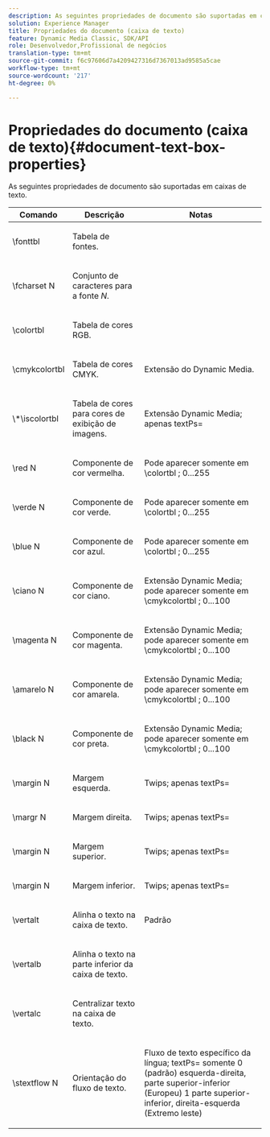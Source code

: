 ```yaml
---
description: As seguintes propriedades de documento são suportadas em caixas de texto.
solution: Experience Manager
title: Propriedades do documento (caixa de texto)
feature: Dynamic Media Classic, SDK/API
role: Desenvolvedor,Profissional de negócios
translation-type: tm+mt
source-git-commit: f6c97606d7a4209427316d7367013ad9585a5cae
workflow-type: tm+mt
source-wordcount: '217'
ht-degree: 0%

---
```



# Propriedades do documento (caixa de texto){#document-text-box-properties}

As seguintes propriedades de documento são suportadas em caixas de texto.

<table id="table_8E1DF8E6BD894D7A9ACFC839918E2315"> 
 <thead> 
  <tr> 
   <th class="entry"> <b>Comando</b> </th> 
   <th class="entry"> <b>Descrição</b> </th> 
   <th class="entry"> <b>Notas</b> </th> 
  </tr> 
 </thead>
 <tbody> 
  <tr> 
   <td> <span class="codeph"> \fonttbl  </span> </td> 
   <td> <p>Tabela de fontes. </p> </td> 
   <td> <p> </p> </td> 
  </tr> 
  <tr> 
   <td> <span class="codeph"> \fcharset  <span class="varname"> N  </span> </span> </td> 
   <td> <p>Conjunto de caracteres para a fonte <i>N</i>. </p> </td> 
   <td> <p> </p> </td> 
  </tr> 
  <tr> 
   <td> <span class="codeph"> \colortbl  </span> </td> 
   <td> <p>Tabela de cores RGB. </p> </td> 
   <td> <p> </p> </td> 
  </tr> 
  <tr> 
   <td> <span class="codeph"> \cmykcolortbl  </span> </td> 
   <td> <p>Tabela de cores CMYK. </p> </td> 
   <td> <p>Extensão do Dynamic Media. </p> </td> 
  </tr> 
  <tr> 
   <td> <span class="codeph"> \*\iscolortbl  </span> </td> 
   <td> <p>Tabela de cores para cores de exibição de imagens. </p> </td> 
   <td> <p>Extensão Dynamic Media; <span class="codeph"> apenas textPs= </span> </p> </td> 
  </tr> 
  <tr> 
   <td> <span class="codeph"> \red  <span class="varname"> N  </span> </span> </td> 
   <td> <p>Componente de cor vermelha. </p> </td> 
   <td> <p>Pode aparecer somente em <span class="codeph"> \colortbl </span>; 0...255 </p> </td> 
  </tr> 
  <tr> 
   <td> <span class="codeph"> \verde  <span class="varname"> N  </span> </span> </td> 
   <td> <p>Componente de cor verde. </p> </td> 
   <td> <p>Pode aparecer somente em <span class="codeph"> \colortbl </span>; 0...255 </p> </td> 
  </tr> 
  <tr> 
   <td> <span class="codeph"> \blue  <span class="varname"> N  </span> </span> </td> 
   <td> <p>Componente de cor azul. </p> </td> 
   <td> <p>Pode aparecer somente em <span class="codeph"> \colortbl </span>; 0...255 </p> </td> 
  </tr> 
  <tr> 
   <td> <span class="codeph"> \ciano  <span class="varname"> N  </span> </span> </td> 
   <td> <p>Componente de cor ciano. </p> </td> 
   <td> <p>Extensão Dynamic Media; pode aparecer somente em <span class="codeph"> \cmykcolortbl </span>; 0...100 </p> </td> 
  </tr> 
  <tr> 
   <td> <span class="codeph"> \magenta  <span class="varname"> N  </span> </span> </td> 
   <td> <p>Componente de cor magenta. </p> </td> 
   <td> <p>Extensão Dynamic Media; pode aparecer somente em <span class="codeph"> \cmykcolortbl </span>; 0...100 </p> </td> 
  </tr> 
  <tr> 
   <td> <span class="codeph"> \amarelo  <span class="varname"> N  </span> </span> </td> 
   <td> <p>Componente de cor amarela. </p> </td> 
   <td> <p>Extensão Dynamic Media; pode aparecer somente em <span class="codeph"> \cmykcolortbl </span>; 0...100 </p> </td> 
  </tr> 
  <tr> 
   <td> <span class="codeph"> \black  <span class="varname"> N  </span> </span> </td> 
   <td> <p>Componente de cor preta. </p> </td> 
   <td> <p>Extensão Dynamic Media; pode aparecer somente em <span class="codeph"> \cmykcolortbl </span>; 0...100 </p> </td> 
  </tr> 
  <tr> 
   <td> <span class="codeph"> \margin  <span class="varname"> N  </span> </span> </td> 
   <td> <p>Margem esquerda. </p> </td> 
   <td> <p>Twips; <span class="codeph"> apenas textPs= </span> </p> </td> 
  </tr> 
  <tr> 
   <td> <span class="codeph"> \margr  <span class="varname"> N  </span> </span> </td> 
   <td> <p>Margem direita. </p> </td> 
   <td> <p>Twips; <span class="codeph"> apenas textPs= </span> </p> </td> 
  </tr> 
  <tr> 
   <td> <span class="codeph"> \margin  <span class="varname"> N  </span> </span> </td> 
   <td> <p>Margem superior. </p> </td> 
   <td> <p>Twips; <span class="codeph"> apenas textPs= </span> </p> </td> 
  </tr> 
  <tr> 
   <td> <span class="codeph"> \margin  <span class="varname"> N  </span> </span> </td> 
   <td> <p>Margem inferior. </p> </td> 
   <td> <p>Twips; <span class="codeph"> apenas textPs= </span> </p> </td> 
  </tr> 
  <tr> 
   <td> <span class="codeph"> \vertalt  </span> </td> 
   <td> <p>Alinha o texto na caixa de texto. </p> </td> 
   <td> <p>Padrão </p> </td> 
  </tr> 
  <tr> 
   <td> <span class="codeph"> \vertalb  </span> </td> 
   <td> <p>Alinha o texto na parte inferior da caixa de texto. </p> </td> 
   <td> <p> </p> </td> 
  </tr> 
  <tr> 
   <td> <span class="codeph"> \vertalc  </span> </td> 
   <td> <p>Centralizar texto na caixa de texto. </p> </td> 
   <td> <p> </p> </td> 
  </tr> 
  <tr> 
   <td> <span class="codeph"> \stextflow  <span class="varname"> N  </span> </span> </td> 
   <td> <p>Orientação do fluxo de texto. </p> </td> 
   <td> <p>Fluxo de texto específico da língua; <span class="codeph"> textPs= </span> somente 0 (padrão) esquerda-direita, parte superior-inferior (Europeu) 1 parte superior-inferior, direita-esquerda (Extremo leste) </p> </td> 
  </tr> 
 </tbody> 
</table>

